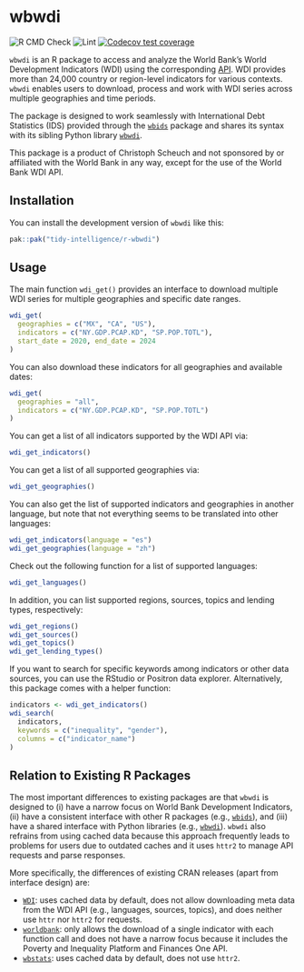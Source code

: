 wbwdi
================

<!-- badges: start -->

![R CMD
Check](https://github.com/tidy-intelligence/r-wbwdi/actions/workflows/R-CMD-check.yaml/badge.svg)
![Lint](https://github.com/tidy-intelligence/r-wbwdi/actions/workflows/lint.yaml/badge.svg)
[![Codecov test
coverage](https://codecov.io/gh/tidy-intelligence/r-wbwdi/graph/badge.svg)](https://app.codecov.io/gh/tidy-intelligence/r-wbwdi)
<!-- badges: end -->

<!-- README.md is generated from README.Rmd. Please edit that file -->

`wbwdi` is an R package to access and analyze the World Bank’s World
Development Indicators (WDI) using the corresponding
[API](https://datahelpdesk.worldbank.org/knowledgebase/articles/889392-about-the-indicators-api-documentation).
WDI provides more than 24,000 country or region-level indicators for
various contexts. `wbwdi` enables users to download, process and work
with WDI series across multiple geographies and time periods.

The package is designed to work seamlessly with International Debt
Statistics (IDS) provided through the
[`wbids`](https://github.com/Teal-Insights/r-wbids) package and shares
its syntax with its sibling Python library
[`wbwdi`](https://github.com/tidy-intelligence/py-wbwdi).

This package is a product of Christoph Scheuch and not sponsored by or
affiliated with the World Bank in any way, except for the use of the
World Bank WDI API.

## Installation

You can install the development version of `wbwdi` like this:

``` r
pak::pak("tidy-intelligence/r-wbwdi")
```

## Usage

The main function `wdi_get()` provides an interface to download multiple
WDI series for multiple geographies and specific date ranges.

``` r
wdi_get(
  geographies = c("MX", "CA", "US"), 
  indicators = c("NY.GDP.PCAP.KD", "SP.POP.TOTL"),
  start_date = 2020, end_date = 2024
)
```

You can also download these indicators for all geographies and available
dates:

``` r
wdi_get(
  geographies = "all", 
  indicators = c("NY.GDP.PCAP.KD", "SP.POP.TOTL")
)
```

You can get a list of all indicators supported by the WDI API via:

``` r
wdi_get_indicators()
```

You can get a list of all supported geographies via:

``` r
wdi_get_geographies()
```

You can also get the list of supported indicators and geographies in
another language, but note that not everything seems to be translated
into other languages:

``` r
wdi_get_indicators(language = "es")
wdi_get_geographies(language = "zh")
```

Check out the following function for a list of supported languages:

``` r
wdi_get_languages()
```

In addition, you can list supported regions, sources, topics and lending
types, respectively:

``` r
wdi_get_regions()
wdi_get_sources()
wdi_get_topics()
wdi_get_lending_types()
```

If you want to search for specific keywords among indicators or other
data sources, you can use the RStudio or Positron data explorer.
Alternatively, this package comes with a helper function:

``` r
indicators <- wdi_get_indicators()
wdi_search(
  indicators,
  keywords = c("inequality", "gender"),
  columns = c("indicator_name")
)
```

## Relation to Existing R Packages

The most important differences to existing packages are that `wbwdi` is
designed to (i) have a narrow focus on World Bank Development
Indicators, (ii) have a consistent interface with other R packages
(e.g., [`wbids`](https://github.com/Teal-Insights/r-wbids)), and (iii)
have a shared interface with Python libraries (e.g.,
[`wbwdi`](https://github.com/tidy-intelligence/py-wbwdi)). `wbwdi` also
refrains from using cached data because this approach frequently leads
to problems for users due to outdated caches and it uses `httr2` to
manage API requests and parse responses.

More specifically, the differences of existing CRAN releases (apart from
interface design) are:

- [`WDI`](https://cran.r-project.org/web/packages/WDI/index.html): uses
  cached data by default, does not allow downloading meta data from the
  WDI API (e.g., languages, sources, topics), and does neither use
  `httr` nor `httr2` for requests.
- [`worldbank`](https://cran.r-project.org/web/packages/worldbank/index.html):
  only allows the download of a single indicator with each function call
  and does not have a narrow focus because it includes the Poverty and
  Inequality Platform and Finances One API.
- [`wbstats`](https://cran.r-project.org/web/packages/wbstats/index.html):
  uses cached data by default, does not use `httr2`.
